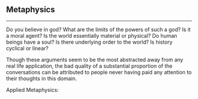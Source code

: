 ## Metaphysics
---
Do you believe in god?
What are the limits of the powers of such a god? Is it a moral agent?
Is the world essentially material or physical?
Do human beings have a soul?
Is there underlying order to the world?
Is history cyclical or linear?

Though these arguments seem to be the most abstracted away from any real life application, the bad quality of a substantial proportion of the conversations can be attributed to people never having paid any attention to their thoughts in this domain. 

Applied Metaphysics:
